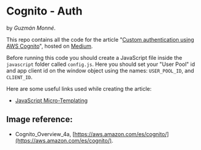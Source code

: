 Cognito - Auth
===

by *Guzmán Monné*.

This repo contains all the code for the article "[Custom authentication using AWS Cognito](https://medium.com/@gmonne/custom-authentication-using-aws-cognito-e0b489badc3f)", hosted on [Medium](https://www.medium.com).

Before running this code you should create a JavaScript file inside the `javascript` folder called `config.js`. Here you should set your "User Pool" id and app client id on the window object using the names: `USER_POOL_ID`, and `CLIENT_ID`.

Here are some useful links used while creating the article:

- [JavaScript Micro-Templating](https://johnresig.com/blog/javascript-micro-templating/)

Image reference:
---

- Cognito_Overview_4a, [https://aws.amazon.com/es/cognito/](https://aws.amazon.com/es/cognito/).
